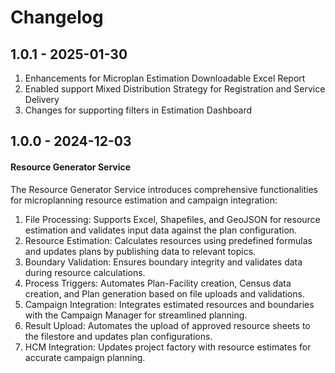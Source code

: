 # Changelog

## 1.0.1 - 2025-01-30
1. Enhancements for Microplan Estimation Downloadable Excel Report
2. Enabled support Mixed Distribution Strategy for Registration and Service Delivery
3. Changes for supporting filters in Estimation Dashboard

## 1.0.0 - 2024-12-03
#### Resource Generator Service
The Resource Generator Service introduces comprehensive functionalities for microplanning resource estimation and campaign integration:

1. File Processing: Supports Excel, Shapefiles, and GeoJSON for resource estimation and validates input data against the plan configuration.
2. Resource Estimation: Calculates resources using predefined formulas and updates plans by publishing data to relevant topics.
3. Boundary Validation: Ensures boundary integrity and validates data during resource calculations.
4. Process Triggers: Automates Plan-Facility creation, Census data creation, and Plan generation based on file uploads and validations.
5. Campaign Integration: Integrates estimated resources and boundaries with the Campaign Manager for streamlined planning.
6. Result Upload: Automates the upload of approved resource sheets to the filestore and updates plan configurations.
7. HCM Integration: Updates project factory with resource estimates for accurate campaign planning.